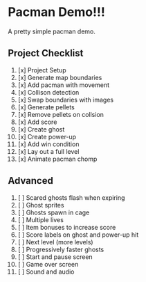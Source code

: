 # Pacman Demo!!!

A pretty simple pacman demo.

## Project Checklist

1.  [x] Project Setup
2.  [x] Generate map boundaries
3.  [x] Add pacman with movement
4.  [x] Collison detection
5.  [x] Swap boundaries with images
6.  [x] Generate pellets
7.  [x] Remove pellets on collsion
8.  [x] Add score
9.  [x] Create ghost
10. [x] Create power-up
11. [x] Add win condition
12. [x] Lay out a full level
13. [x] Animate pacman chomp

## Advanced

1. [ ] Scared ghosts flash when expiring
2. [ ] Ghost sprites
3. [ ] Ghosts spawn in cage
4. [ ] Multiple lives
5. [ ] Item bonuses to increase score
6. [ ] Score labels on ghost and power-up hit
7. [ ] Next level (more levels)
8. [ ] Progressively faster ghosts
9. [ ] Start and pause screen
10. [ ] Game over screen
11. [ ] Sound and audio

